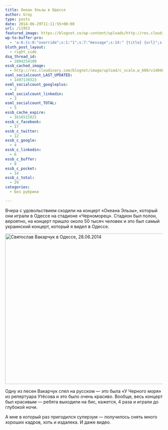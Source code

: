 ```yaml
---
title: Океан Эльзы в Одессе
author: Gray
type: posts
date: 2014-06-29T11:11:55+00:00
url: /11953
featured_image: https://blognot.co/wp-content/uploads/http://res.cloudinary.com/blognot/image/upload/c_scale,w_600/v1404039240/oe-odessa_iai0pe.jpg
wp-to-buffer-pro:
  - 'a:6:{s:8:"override";s:1:"1";s:7:"message";s:14:" {title} {url}";s:5:"image";s:1:"1";s:6:"number";s:1:"1";s:16:"alternateMessage";s:0:"";s:3:"ids";a:2:{s:24:"4eb3e9e6512f7eb575000000";s:1:"1";s:24:"000000000000000000025630";s:1:"1";}}'
bluth_post_layout:
  - right_side
dsq_thread_id:
  - 2804254109
essb_cached_image:
  - http://res.cloudinary.com/blognot/image/upload/c_scale,w_600/v1404039240/oe-odessa_iai0pe.jpg
esml_socialcount_LAST_UPDATED:
  - 1497139323
esml_socialcount_googleplus:
  - 2
esml_socialcount_linkedin:
  - 3
esml_socialcount_TOTAL:
  - 5
essb_cache_expire:
  - 1616521021
essb_c_facebook:
  - 17
essb_c_twitter:
  - 12
essb_c_google:
  - 4
essb_c_linkedin:
  - 6
essb_c_buffer:
  - 8
essb_c_pocket:
  - 14
essb_c_total:
  - 29
categories:
  - Без рубрики

---
```








Вчера с удовольствием сходили на концерт &#171;Океана Эльзы&#187;, который они играли в Одессе на стадионе &#171;Черноморец&#187;. Стадион был полон, вероятно, на концерт пришло около 50 тысяч человек и это был самый украинский концерт, который я видел в Одессе.

[<img data-attachment-id="11955" data-permalink="https://blognot.co/11953/oe-odessa_iai0pe" data-orig-file="https://i2.wp.com/blognot.co/wp-content/uploads/http://res.cloudinary.com/blognot/image/upload/c_scale,w_600/v1404039240/oe-odessa_iai0pe.jpg?fit=600%2C450&ssl=1" data-orig-size="600,450" data-comments-opened="1" data-image-meta="{&quot;aperture&quot;:&quot;0&quot;,&quot;credit&quot;:&quot;&quot;,&quot;camera&quot;:&quot;&quot;,&quot;caption&quot;:&quot;&quot;,&quot;created_timestamp&quot;:&quot;0&quot;,&quot;copyright&quot;:&quot;&quot;,&quot;focal_length&quot;:&quot;0&quot;,&quot;iso&quot;:&quot;0&quot;,&quot;shutter_speed&quot;:&quot;0&quot;,&quot;title&quot;:&quot;oe-odessa_iai0pe&quot;}" data-image-title="oe-odessa_iai0pe" data-image-description="" data-medium-file="https://i2.wp.com/blognot.co/wp-content/uploads/http://res.cloudinary.com/blognot/image/upload/c_scale,w_600/v1404039240/oe-odessa_iai0pe.jpg?fit=300%2C225&ssl=1" data-large-file="https://i2.wp.com/blognot.co/wp-content/uploads/http://res.cloudinary.com/blognot/image/upload/c_scale,w_600/v1404039240/oe-odessa_iai0pe.jpg?fit=600%2C450&ssl=1" class="aligncenter wp-image-11955" src="https://i1.wp.com/res.cloudinary.com/blognot/image/upload/c_scale,w_640/v1404039240/oe-odessa_iai0pe.jpg?resize=640%2C480&#038;ssl=1" alt="Святослав Вакарчук в Одессе, 28.06.2014" width="640" height="480" data-recalc-dims="1" />][1]

Одну из песен Вакарчук спел на русском — это была &#171;У Черного моря&#187; из репертуара Утёсова и это было очень красиво. Вообще, весь концерт был красивым — ребята выходили на бис, кажется, 4 раза и играли до глубокой ночи.

А мне в который раз пригодился суперзум — получилось снять много хороших кадров, хоть и издалека. И даже видео.

<div align="center">


 [1]: https://i1.wp.com/res.cloudinary.com/blognot/image/upload/v1404039240/oe-odessa_iai0pe.jpg?ssl=1